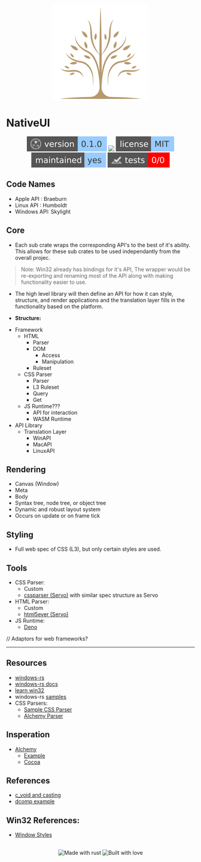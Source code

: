<div align="center">

![Native UI Logo](assets/images/Native2.png)

</div>

# NativeUI 

<!-- Header Badges -->

<div align="center">
  
<img src="assets/badges/version.svg" alt="Version"/>
<a href="https://github.com/Tired-Fox/NativeUI/releases" alt="Release"><img src="https://img.shields.io/github/v/release/tired-fox/NativeUI.svg?style=flat-square&color=9cf"/></a>
<a href="https://github.com/Tired-Fox/NativeUI/blob/main/LICENSE" alt="License"><img src="assets/badges/license.svg"/></a>
<br>
<img src="assets/badges/maintained.svg" alt="Maintained"/>
<img src="assets/badges/tests.svg" alt="Tests"/>
  
</div>

<!-- End Header -->

## Code Names
  - Apple API  : Braeburn
  - Linux API  : Humboldt
  - Windows API: Skylight

## Core
- Each sub crate wraps the corresponding API's to the best of it's ability. This allows for these sub crates to be used independantly from the overall projec.

> Note: Win32 already has bindings for it's API, The wrapper would be re-exporting and renaming most of the API along with making functionality easier to use.

- The high level library will then define an API for how it can style, structure, and render applications and the translation layer fills in the functionality based on the platform.

- **Structure:**
+ Framework 
  + HTML
    + Parser
    + DOM
      + Access
      + Manipulation
    + Ruleset
  + CSS Parser
    + Parser
    + L3 Ruleset
    + Query
    + Get
  + JS Runtime???
    + API for interaction
    + WASM Runtime
+ API Library
  + Translation Layer
    + WinAPI
    + MacAPI
    + LinuxAPI


## Rendering
- Canvas (Window)
- Meta
- Body
- Syntax tree, node tree, or object tree
- Dynamic and robust layout system
- Occurs on update or on frame tick

## Styling
- Full web spec of CSS (L3), but only certain styles are used.

## Tools
- CSS Parser:
  + Custom
  + [cssparser (Servo)](https://docs.rs/cssparser/latest/cssparser/) with similar spec structure as Servo
- HTML Parser:
  + Custom
  + [html5ever (Servo)](https://github.com/servo/html5ever)
- JS Runtime:
  + [Deno](https://deno.com/blog/roll-your-own-javascript-runtime)

// Adaptors for web frameworks?

___

## Resources
- [windows-rs](https://github.com/microsoft/windows-rs)
- [windows-rs docs](https://microsoft.github.io/windows-docs-rs/doc/windows/Win32/System/LibraryLoader/fn.GetModuleHandleA.html)
- [learn win32](https://learn.microsoft.com/en-us/windows/win32/learnwin32/)
- windows-rs [samples](https://github.com/microsoft/windows-rs/blob/master/crates/samples/readme.md)
- CSS Parsers:
  - [Sample CSS Parser](https://github.com/servo/servo/blob/master/components/style/stylesheets/rule_parser.rs)
  - [Alchemy Parser](https://github.com/ryanmcgrath/alchemy/blob/trunk/styles/src/styles_parser.rs)

## Insperation
- [Alchemy](https://github.com/ryanmcgrath/alchemy)
  - [Example](https://github.com/ryanmcgrath/alchemy/blob/trunk/examples/layout/src/main.rs)
  - [Cocoa](https://github.com/ryanmcgrath/alchemy/tree/trunk/cocoa)

## References
- [c_void and casting](https://stackoverflow.com/questions/24191249/working-with-c-void-in-an-ffi)
- [dcomp example](https://github.com/microsoft/windows-rs/blob/master/crates/samples/windows/dcomp/src/main.rs)

## Win32 References:
- [Window Styles](https://learn.microsoft.com/en-us/windows/win32/winmsg/window-styles)

<!-- Footer Badges --!>

<br>
<div align="center">
  <img src="assets/badges/made_with_rust.svg" alt="Made with rust"/>
  <img src="assets/badges/built_with_love.svg" alt="Built with love"/>
</div>

<!-- End Footer -->
